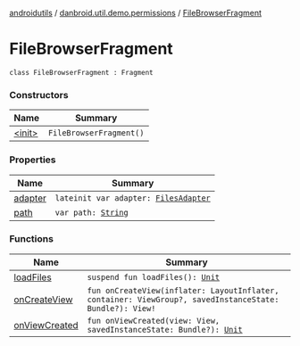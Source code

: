[androidutils](../../index.md) / [danbroid.util.demo.permissions](../index.md) / [FileBrowserFragment](./index.md)

# FileBrowserFragment

`class FileBrowserFragment : Fragment`

### Constructors

| Name | Summary |
|---|---|
| [&lt;init&gt;](-init-.md) | `FileBrowserFragment()` |

### Properties

| Name | Summary |
|---|---|
| [adapter](adapter.md) | `lateinit var adapter: `[`FilesAdapter`](../-files-adapter/index.md) |
| [path](path.md) | `var path: `[`String`](https://kotlinlang.org/api/latest/jvm/stdlib/kotlin/-string/index.html) |

### Functions

| Name | Summary |
|---|---|
| [loadFiles](load-files.md) | `suspend fun loadFiles(): `[`Unit`](https://kotlinlang.org/api/latest/jvm/stdlib/kotlin/-unit/index.html) |
| [onCreateView](on-create-view.md) | `fun onCreateView(inflater: LayoutInflater, container: ViewGroup?, savedInstanceState: Bundle?): View!` |
| [onViewCreated](on-view-created.md) | `fun onViewCreated(view: View, savedInstanceState: Bundle?): `[`Unit`](https://kotlinlang.org/api/latest/jvm/stdlib/kotlin/-unit/index.html) |
